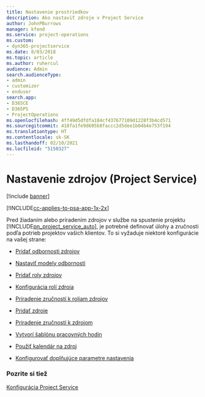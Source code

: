 ```yaml
---
title: Nastavenie prostriedkov
description: Ako nastaviť zdroje v Project Service
author: JohnPBurrows
manager: kfend
ms.service: project-operations
ms.custom:
- dyn365-projectservice
ms.date: 8/03/2018
ms.topic: article
ms.author: ruhercul
audience: Admin
search.audienceType:
- admin
- customizer
- enduser
search.app:
- D365CE
- D365PS
- ProjectOperations
ms.openlocfilehash: 4ff49d5dfdfa184cf437677109d1228f3b4cd571
ms.sourcegitcommit: 418fa1fe9d605b8faccc2d5dee1b04b4e753f194
ms.translationtype: HT
ms.contentlocale: sk-SK
ms.lasthandoff: 02/10/2021
ms.locfileid: "5150327"
---
```

# <a name="set-up-resources-project-service"></a>Nastavenie zdrojov (Project Service)

[!include [banner](../includes/psa-now-project-operations.md)]

[!INCLUDE[cc-applies-to-psa-app-1x-2x](../includes/cc-applies-to-psa-app-1x-2x.md)]

Pred žiadaním alebo priradením zdrojov v službe na spustenie projektu [!INCLUDE[pn_project_service_auto](../includes/pn-project-service-auto.md)], je potrebné definovať úlohy a zručnosti podľa potrieb projektov vašich klientov. To si vyžaduje niektoré konfigurácie na vašej strane:  
  
-   [Pridať odbornosti zdrojov](../psa/add-resource-skills.md)  
  
-   [Nastaviť modely odbornosti](../psa/set-up-proficiency-models.md)  
  
-   [Pridať roly zdrojov](../psa/add-resource-roles.md)  
  
-   [Konfigurácia rolí zdroja](../psa/configure-resource-roles.md)  
  
-   [Priradenie zručností k roliam zdrojov](../psa/associate-skills-with-resource-roles.md)  
  
-   [Pridať zdroje](../psa/add-resources.md)  
  
-   [Priradenie zručností k zdrojom](../psa/associate-skills-with-resources.md)  
  
-   [Vytvorí šablónu pracovných hodín](../psa/create-work-hours-template.md)  
  
-   [Použiť kalendár na zdroj](../psa/apply-calendar-resource.md)  
  
-   [Konfigurovať doplňujúce parametre nastavenia](../psa/configure-additional-parameters-settings.md)  
  
### <a name="see-also"></a>Pozrite si tiež  
 [Konfigurácia Project Service](../psa/configure.md)
